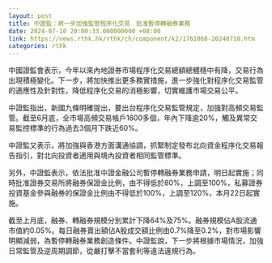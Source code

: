 ```yaml
---
layout: post
title: 中證監：將一步加強監管程序化交易　批准暫停轉融券業務
date: 2024-07-10 20:00:33.000000000 +08:00
link: https://news.rthk.hk/rthk/ch/component/k2/1761068-20240710.htm
categories: rthk
---
```


中國證監會表示，今年以來內地證券市場程序化交易總額總體穩中有降，交易行為出現積極變化。下一步，將加快推出更多務實措施，進一步強化對程序化交易監管的適應性及針對性，降低程序化交易的消極影響，切實維護市場交易公平。

中證監指出，新國九條明確提出，要出台程序化交易監管規定，加強對高頻交易監管。截至6月底，全市場高頻交易帳戶1600多個，年內下降逾20%，觸及異常交易監控標準的行為過去3個月下跌近60%。

中證監又表示，將加強與香港方面溝通協調，抓緊制定發布北向資金程序化交易報告指引，對北向投資者適用與境內投資者相同監管標準。

另外，中證監表示，依法批准中證金融公司暫停轉融券業務申請，明日起實施；同時批准證券交易所將融券保證金比例，由不得低於80%，上調至100%，私募證券投資基金參與融券的保證金比例由不得低於100%，上調至120%，本月22日起實施。

截至上月底，融券、轉融券規模分別累計下降64%及75%。融券規模佔A股流通市值約0.05%。每日融券賣出額佔A股成交額比例由0.7%降至0.2%，對市場影響明顯減弱，為暫停轉融券業務創造條件。中證監說，下一步將根據市場情況，加強日常監管及逆周期調節，從嚴打擊不當套利等違法違規行為。
